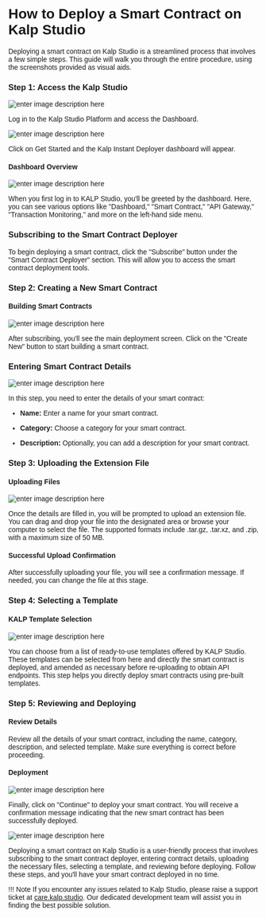 <style>  body { font-family: "Source Sans 3", sans-serif!important; }</style>

<link  href="https://fonts.googleapis.com/css2?family=Source+Sans+3:ital,wght@0,200..900;1,200..900&display=swap"  rel="stylesheet">  <link  rel="stylesheet"  href="https://fonts.googleapis.com/icon?family=Material+Icons">

# How to Deploy a Smart Contract on Kalp Studio

Deploying a smart contract on Kalp Studio is a streamlined process that involves a few simple steps. This guide will walk you through the entire procedure, using the screenshots provided as visual aids.

### Step 1: Access the Kalp Studio

![enter image description here](https://docs-images-kalp-studio.s3.ap-south-1.amazonaws.com/6.+KID/1.png)

Log in to the Kalp Studio Platform and access the Dashboard.

![enter image description here](https://docs-images-kalp-studio.s3.ap-south-1.amazonaws.com/6.+KID/2.png)

Click on Get Started and the Kalp Instant Deployer dashboard will appear.

#### **Dashboard Overview**

![enter image description here](https://docs-images-kalp-studio.s3.ap-south-1.amazonaws.com/6.+KID/3.png)

When you first log in to KALP Studio, you'll be greeted by the dashboard. Here, you can see various options like "Dashboard," "Smart Contract," "API Gateway," "Transaction Monitoring," and more on the left-hand side menu.

### **Subscribing to the Smart Contract Deployer**

To begin deploying a smart contract, click the "Subscribe" button under the "Smart Contract Deployer" section. This will allow you to access the smart contract deployment tools.

### **Step 2: Creating a New Smart Contract**

#### Building Smart Contracts

![enter image description here](https://docs-images-kalp-studio.s3.ap-south-1.amazonaws.com/6.+KID/4.png)

After subscribing, you'll see the main deployment screen. Click on the "Create New" button to start building a smart contract.

### Entering Smart Contract Details

![enter image description here](https://docs-images-kalp-studio.s3.ap-south-1.amazonaws.com/6.+KID/5.png)

In this step, you need to enter the details of your smart contract:

-   **Name:** Enter a name for your smart contract.
    
-   **Category:** Choose a category for your smart contract.
    
-   **Description:** Optionally, you can add a description for your smart contract.
    

### **Step 3: Uploading the Extension File**

#### Uploading Files

![enter image description here](https://docs-images-kalp-studio.s3.ap-south-1.amazonaws.com/6.+KID/6.png)

Once the details are filled in, you will be prompted to upload an extension file. You can drag and drop your file into the designated area or browse your computer to select the file. The supported formats include .tar.gz, .tar.xz, and .zip, with a maximum size of 50 MB.

#### Successful Upload Confirmation

After successfully uploading your file, you will see a confirmation message. If needed, you can change the file at this stage.

### Step 4: Selecting a Template

#### KALP Template Selection

![enter image description here](https://docs-images-kalp-studio.s3.ap-south-1.amazonaws.com/6.+KID/7.png)

You can choose from a list of ready-to-use templates offered by KALP Studio. These templates can be selected from here and directly the smart contract is deployed, and amended as necessary before re-uploading to obtain API endpoints. This step helps you directly deploy smart contracts using pre-built templates.

### **Step 5: Reviewing and Deploying**

#### Review Details

Review all the details of your smart contract, including the name, category, description, and selected template. Make sure everything is correct before proceeding.

#### Deployment

![enter image description here](https://docs-images-kalp-studio.s3.ap-south-1.amazonaws.com/6.+KID/8.png)

Finally, click on "Continue" to deploy your smart contract. You will receive a confirmation message indicating that the new smart contract has been successfully deployed.

![enter image description here](https://docs-images-kalp-studio.s3.ap-south-1.amazonaws.com/6.+KID/9.png)

Deploying a smart contract on Kalp Studio is a user-friendly process that involves subscribing to the smart contract deployer, entering contract details, uploading the necessary files, selecting a template, and reviewing before deploying. Follow these steps, and you'll have your smart contract deployed in no time.

!!! Note
    If you encounter any issues related to Kalp Studio, please raise a support ticket at [care.kalp.studio](mailto:care.kalp.studio). Our dedicated development team will assist you in finding the best possible solution.



